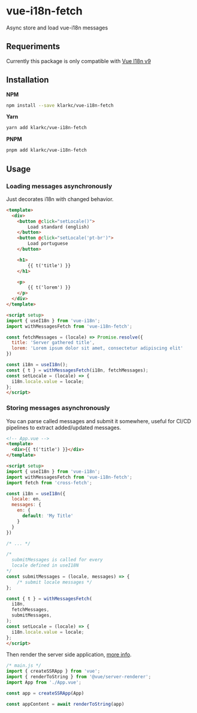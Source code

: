 # vue-i18n-fetch

Async store and load vue-i18n messages

## Requeriments

Currently this package is only compatible with [Vue I18n v9](https://vue-i18n.intlify.dev)

## Installation

**NPM**

```bash
npm install --save klarkc/vue-i18n-fetch
```

**Yarn**

```bash
yarn add klarkc/vue-i18n-fetch
```

**PNPM**

```bash
pnpm add klarkc/vue-i18n-fetch
```

## Usage

### Loading messages asynchronously

Just decorates i18n with changed behavior.

```html
<template>
  <div>
    <button @click="setLocale()">
        Load standard (english)
    </button>
    <button @click="setLocale('pt-br')">
        Load portuguese
    </button>

    <h1>
        {{ t('title') }}
    </h1>

    <p>
        {{ t('lorem') }}
    </p>
  </div>
</template>

<script setup>
import { useI18n } from 'vue-i18n';
import withMessagesFetch from 'vue-i18n-fetch';

const fetchMessages = (locale) => Promise.resolve({
  title: 'Server gathered title',
  lorem: 'Lorem ipsum dolor sit amet, consectetur adipiscing elit'
})

const i18n = useI18n();
const { t } = withMessagesFetch(i18n, fetchMessages);
const setLocale = (locale) => {
  i18n.locale.value = locale;
};
</script>
```

### Storing messages asynchronously

You can parse called messages and submit it somewhere, useful for CI/CD pipelines to extract added/updated messages.

```html
<!-- App.vue -->
<template>
  <div>{{ t('title') }}</div>
</template>

<script setup>
import { useI18n } from 'vue-i18n';
import withMessagesFetch from 'vue-i18n-fetch';
import fetch from 'cross-fetch';

const i18n = useI18n({
  locale: en,
  messages: {
    en: {
      default: 'My Title'
    }
  }
})

/* ... */

/*
  submitMessages is called for every
  locale defined in useI18N 
*/
const submitMessages = (locale, messages) => {
    /* submit locale messages */
};

const { t } = withMessagesFetch(
  i18n,
  fetchMessages,
  submitMessages,
);
const setLocale = (locale) => {
  i18n.locale.value = locale;
};
</script>
```

Then render the server side application, [more info](https://v3.vuejs.org/guide/ssr).

```js
/* main.js */
import { createSSRApp } from 'vue';
import { renderToString } from '@vue/server-renderer';
import App from './App.vue';

const app = createSSRApp(App)

const appContent = await renderToString(app)
```